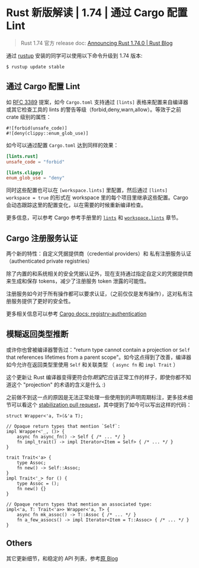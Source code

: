# Rust 新版解读 | 1.74 | 通过 Cargo 配置 Lint

> Rust 1.74 官方 release doc: [Announcing Rust 1.74.0 | Rust Blog](https://blog.rust-lang.org/2023/11/16/Rust-1.74.0.html)

通过 [rustup](https://www.rust-lang.org/tools/install) 安装的同学可以使用以下命令升级到 1.74 版本:

```shell
$ rustup update stable
```

## 通过 Cargo 配置 Lint

如 [RFC 3389](https://rust-lang.github.io/rfcs/3389-manifest-lint.html) 提案，如今 `Cargo.toml` 支持通过 `[lints]` 表格来配置来自编译器或其它检查工具的 lints 的警告等级（forbid,deny,warn,allow）。等效于之前 crate 级别的属性：

```rust,ignore,mdbook-runnable
#![forbid(unsafe_code)]
#![deny(clippy::enum_glob_use)]
```

如今可以通过配置 `Cargo.toml` 达到同样的效果：

```toml
[lints.rust]
unsafe_code = "forbid"

[lints.clippy]
enum_glob_use = "deny"
```

同时这些配置也可以在 `[workspace.lints]` 里配置，然后通过 `[lints] workspace = true` 的形式在 workspace 里的每个项目里继承这些配置。Cargo 会动态跟踪这里的配置变化，以在需要的时候重新编译检查。

更多信息，可以参考 Cargo 参考手册里的 [`lints`](https://doc.rust-lang.org/stable/cargo/reference/manifest.html#the-lints-section) 和 [`workspace.lints`](https://doc.rust-lang.org/stable/cargo/reference/workspaces.html#the-lints-table) 章节。

## Cargo 注册服务认证

两个新的特性：自定义凭据提供商（credential providers）和 私有注册服务认证（authenticated private registries）

除了内置的和系统相关的安全凭据认证外，现在支持通过指定自定义的凭据提供商来生成和保存 tokens，减少了注册服务 token 泄露的可能性。

注册服务如今对于所有操作都可以要求认证，（之前仅仅是发布操作），这对私有注册服务提供了更好的安全性。

更多相关信息可以参考 [Cargo docs: registry-authentication](https://doc.rust-lang.org/beta/cargo/reference/registry-authentication.html)

## 模糊返回类型推断

或许你也曾被编译器警告过："return type cannot contain a projection or `Self` that references lifetimes from a parent scope"。如今这点得到了改善，编译器如今允许在返回类型里使用 `Self` 和关联类型 （ `async fn` 和 `impl Trait` ）

这个更新让 Rust 编译器变得更符合你*期望*它应该正常工作的样子，即使你都不知道这个 "projection" 的术语的含义是什么 :)

之前做不到这一点的原因是无法正常处理一些使用到的声明周期标注，更多技术细节可以看这个 [stabilization pull request](https://github.com/rust-lang/rust/pull/115659)，其中提到了如今可以写出这样的代码：

```rust,ignore,mdbook-runnable
struct Wrapper<'a, T>(&'a T);

// Opaque return types that mention `Self`:
impl Wrapper<'_, ()> {
    async fn async_fn() -> Self { /* ... */ }
    fn impl_trait() -> impl Iterator<Item = Self> { /* ... */ }
}

trait Trait<'a> {
    type Assoc;
    fn new() -> Self::Assoc;
}
impl Trait<'_> for () {
    type Assoc = ();
    fn new() {}
}

// Opaque return types that mention an associated type:
impl<'a, T: Trait<'a>> Wrapper<'a, T> {
    async fn mk_assoc() -> T::Assoc { /* ... */ }
    fn a_few_assocs() -> impl Iterator<Item = T::Assoc> { /* ... */ }
}
```

## Others

其它更新细节，和稳定的 API 列表，参考[原 Blog](https://blog.rust-lang.org/2023/11/16/Rust-1.74.0.html#stabilized-apis)
